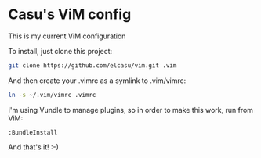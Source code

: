 Casu's ViM config
=================

This is my current ViM configuration

To install, just clone this project:

``` bash
git clone https://github.com/elcasu/vim.git .vim
```

And then create your .vimrc as a symlink to .vim/vimrc:

``` bash
ln -s ~/.vim/vimrc .vimrc
```

I'm using Vundle to manage plugins, so in order to make this work, run from ViM:

``` vim
:BundleInstall
```

And that's it! :-)
